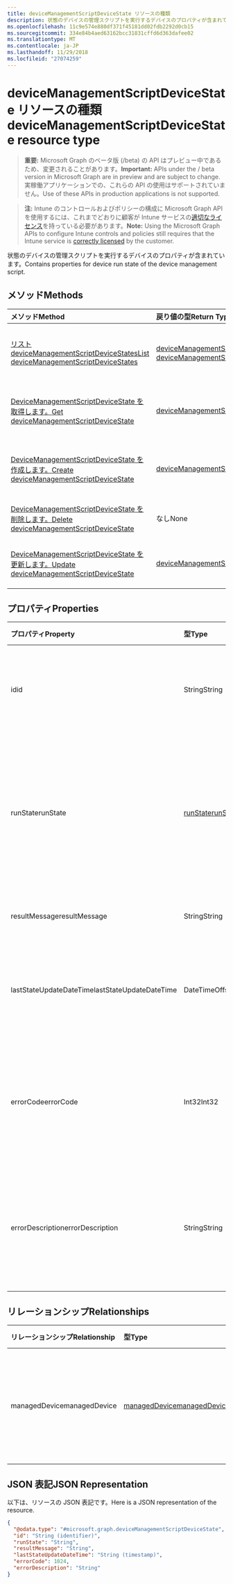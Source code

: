 ```yaml
---
title: deviceManagementScriptDeviceState リソースの種類
description: 状態のデバイスの管理スクリプトを実行するデバイスのプロパティが含まれています。
ms.openlocfilehash: 11c9e574e880df371f45181dd02fdb2292d0cb15
ms.sourcegitcommit: 334e84b4aed63162bcc31831cffd6d363dafee02
ms.translationtype: MT
ms.contentlocale: ja-JP
ms.lasthandoff: 11/29/2018
ms.locfileid: "27074259"
---
```

# <a name="devicemanagementscriptdevicestate-resource-type"></a><span data-ttu-id="8d16b-103">deviceManagementScriptDeviceState リソースの種類</span><span class="sxs-lookup"><span data-stu-id="8d16b-103">deviceManagementScriptDeviceState resource type</span></span>

> <span data-ttu-id="8d16b-104">**重要:** Microsoft Graph のベータ版 (/beta) の API はプレビュー中であるため、変更されることがあります。</span><span class="sxs-lookup"><span data-stu-id="8d16b-104">**Important:** APIs under the / beta version in Microsoft Graph are in preview and are subject to change.</span></span> <span data-ttu-id="8d16b-105">実稼働アプリケーションでの、これらの API の使用はサポートされていません。</span><span class="sxs-lookup"><span data-stu-id="8d16b-105">Use of these APIs in production applications is not supported.</span></span>

> <span data-ttu-id="8d16b-106">**注:** Intune のコントロールおよびポリシーの構成に Microsoft Graph API を使用するには、これまでどおりに顧客が Intune サービスの[適切なライセンス](https://go.microsoft.com/fwlink/?linkid=839381)を持っている必要があります。</span><span class="sxs-lookup"><span data-stu-id="8d16b-106">**Note:** Using the Microsoft Graph APIs to configure Intune controls and policies still requires that the Intune service is [correctly licensed](https://go.microsoft.com/fwlink/?linkid=839381) by the customer.</span></span>

<span data-ttu-id="8d16b-107">状態のデバイスの管理スクリプトを実行するデバイスのプロパティが含まれています。</span><span class="sxs-lookup"><span data-stu-id="8d16b-107">Contains properties for device run state of the device management script.</span></span>
## <a name="methods"></a><span data-ttu-id="8d16b-108">メソッド</span><span class="sxs-lookup"><span data-stu-id="8d16b-108">Methods</span></span>
|<span data-ttu-id="8d16b-109">メソッド</span><span class="sxs-lookup"><span data-stu-id="8d16b-109">Method</span></span>|<span data-ttu-id="8d16b-110">戻り値の型</span><span class="sxs-lookup"><span data-stu-id="8d16b-110">Return Type</span></span>|<span data-ttu-id="8d16b-111">説明</span><span class="sxs-lookup"><span data-stu-id="8d16b-111">Description</span></span>|
|:---|:---|:---|
|[<span data-ttu-id="8d16b-112">リスト deviceManagementScriptDeviceStates</span><span class="sxs-lookup"><span data-stu-id="8d16b-112">List deviceManagementScriptDeviceStates</span></span>](../api/intune-devices-devicemanagementscriptdevicestate-list.md)|<span data-ttu-id="8d16b-113">[deviceManagementScriptDeviceState](../resources/intune-devices-devicemanagementscriptdevicestate.md)コレクション</span><span class="sxs-lookup"><span data-stu-id="8d16b-113">[deviceManagementScriptDeviceState](../resources/intune-devices-devicemanagementscriptdevicestate.md) collection</span></span>|<span data-ttu-id="8d16b-114">[DeviceManagementScriptDeviceState](../resources/intune-devices-devicemanagementscriptdevicestate.md)オブジェクトのプロパティと関係を一覧表示します。</span><span class="sxs-lookup"><span data-stu-id="8d16b-114">List properties and relationships of the [deviceManagementScriptDeviceState](../resources/intune-devices-devicemanagementscriptdevicestate.md) objects.</span></span>|
|[<span data-ttu-id="8d16b-115">DeviceManagementScriptDeviceState を取得します。</span><span class="sxs-lookup"><span data-stu-id="8d16b-115">Get deviceManagementScriptDeviceState</span></span>](../api/intune-devices-devicemanagementscriptdevicestate-get.md)|[<span data-ttu-id="8d16b-116">deviceManagementScriptDeviceState</span><span class="sxs-lookup"><span data-stu-id="8d16b-116">deviceManagementScriptDeviceState</span></span>](../resources/intune-devices-devicemanagementscriptdevicestate.md)|<span data-ttu-id="8d16b-117">[DeviceManagementScriptDeviceState](../resources/intune-devices-devicemanagementscriptdevicestate.md)オブジェクトのプロパティと関係を参照してください。</span><span class="sxs-lookup"><span data-stu-id="8d16b-117">Read properties and relationships of the [deviceManagementScriptDeviceState](../resources/intune-devices-devicemanagementscriptdevicestate.md) object.</span></span>|
|[<span data-ttu-id="8d16b-118">DeviceManagementScriptDeviceState を作成します。</span><span class="sxs-lookup"><span data-stu-id="8d16b-118">Create deviceManagementScriptDeviceState</span></span>](../api/intune-devices-devicemanagementscriptdevicestate-create.md)|[<span data-ttu-id="8d16b-119">deviceManagementScriptDeviceState</span><span class="sxs-lookup"><span data-stu-id="8d16b-119">deviceManagementScriptDeviceState</span></span>](../resources/intune-devices-devicemanagementscriptdevicestate.md)|<span data-ttu-id="8d16b-120">新しい[deviceManagementScriptDeviceState](../resources/intune-devices-devicemanagementscriptdevicestate.md)オブジェクトを作成します。</span><span class="sxs-lookup"><span data-stu-id="8d16b-120">Create a new [deviceManagementScriptDeviceState](../resources/intune-devices-devicemanagementscriptdevicestate.md) object.</span></span>|
|[<span data-ttu-id="8d16b-121">DeviceManagementScriptDeviceState を削除します。</span><span class="sxs-lookup"><span data-stu-id="8d16b-121">Delete deviceManagementScriptDeviceState</span></span>](../api/intune-devices-devicemanagementscriptdevicestate-delete.md)|<span data-ttu-id="8d16b-122">なし</span><span class="sxs-lookup"><span data-stu-id="8d16b-122">None</span></span>|<span data-ttu-id="8d16b-123">の[deviceManagementScriptDeviceState](../resources/intune-devices-devicemanagementscriptdevicestate.md)を削除します。</span><span class="sxs-lookup"><span data-stu-id="8d16b-123">Deletes a [deviceManagementScriptDeviceState](../resources/intune-devices-devicemanagementscriptdevicestate.md).</span></span>|
|[<span data-ttu-id="8d16b-124">DeviceManagementScriptDeviceState を更新します。</span><span class="sxs-lookup"><span data-stu-id="8d16b-124">Update deviceManagementScriptDeviceState</span></span>](../api/intune-devices-devicemanagementscriptdevicestate-update.md)|[<span data-ttu-id="8d16b-125">deviceManagementScriptDeviceState</span><span class="sxs-lookup"><span data-stu-id="8d16b-125">deviceManagementScriptDeviceState</span></span>](../resources/intune-devices-devicemanagementscriptdevicestate.md)|<span data-ttu-id="8d16b-126">[DeviceManagementScriptDeviceState](../resources/intune-devices-devicemanagementscriptdevicestate.md)オブジェクトのプロパティを更新します。</span><span class="sxs-lookup"><span data-stu-id="8d16b-126">Update the properties of a [deviceManagementScriptDeviceState](../resources/intune-devices-devicemanagementscriptdevicestate.md) object.</span></span>|

## <a name="properties"></a><span data-ttu-id="8d16b-127">プロパティ</span><span class="sxs-lookup"><span data-stu-id="8d16b-127">Properties</span></span>
|<span data-ttu-id="8d16b-128">プロパティ</span><span class="sxs-lookup"><span data-stu-id="8d16b-128">Property</span></span>|<span data-ttu-id="8d16b-129">型</span><span class="sxs-lookup"><span data-stu-id="8d16b-129">Type</span></span>|<span data-ttu-id="8d16b-130">説明</span><span class="sxs-lookup"><span data-stu-id="8d16b-130">Description</span></span>|
|:---|:---|:---|
|<span data-ttu-id="8d16b-131">id</span><span class="sxs-lookup"><span data-stu-id="8d16b-131">id</span></span>|<span data-ttu-id="8d16b-132">String</span><span class="sxs-lookup"><span data-stu-id="8d16b-132">String</span></span>|<span data-ttu-id="8d16b-133">デバイス管理スクリプト デバイス状態のエンティティのキーです。</span><span class="sxs-lookup"><span data-stu-id="8d16b-133">Key of the device management script device state entity.</span></span>|
|<span data-ttu-id="8d16b-134">runState</span><span class="sxs-lookup"><span data-stu-id="8d16b-134">runState</span></span>|[<span data-ttu-id="8d16b-135">runState</span><span class="sxs-lookup"><span data-stu-id="8d16b-135">runState</span></span>](../resources/intune-shared-runstate.md)|<span data-ttu-id="8d16b-136">デバイス管理スクリプトの実行を最新の状態です。</span><span class="sxs-lookup"><span data-stu-id="8d16b-136">State of latest run of the device management script.</span></span> <span data-ttu-id="8d16b-137">可能な値は、`unknown`、`success`、`fail` です。</span><span class="sxs-lookup"><span data-stu-id="8d16b-137">Possible values are: `unknown`, `success`, `fail`.</span></span>|
|<span data-ttu-id="8d16b-138">resultMessage</span><span class="sxs-lookup"><span data-stu-id="8d16b-138">resultMessage</span></span>|<span data-ttu-id="8d16b-139">String</span><span class="sxs-lookup"><span data-stu-id="8d16b-139">String</span></span>|<span data-ttu-id="8d16b-140">実行結果の詳細です。</span><span class="sxs-lookup"><span data-stu-id="8d16b-140">Details of execution output.</span></span>|
|<span data-ttu-id="8d16b-141">lastStateUpdateDateTime</span><span class="sxs-lookup"><span data-stu-id="8d16b-141">lastStateUpdateDateTime</span></span>|<span data-ttu-id="8d16b-142">DateTimeOffset</span><span class="sxs-lookup"><span data-stu-id="8d16b-142">DateTimeOffset</span></span>|<span data-ttu-id="8d16b-143">最新の時間、デバイスの管理スクリプトを実行します。</span><span class="sxs-lookup"><span data-stu-id="8d16b-143">Latest time the device management script executes.</span></span>|
|<span data-ttu-id="8d16b-144">errorCode</span><span class="sxs-lookup"><span data-stu-id="8d16b-144">errorCode</span></span>|<span data-ttu-id="8d16b-145">Int32</span><span class="sxs-lookup"><span data-stu-id="8d16b-145">Int32</span></span>|<span data-ttu-id="8d16b-146">デバイス管理スクリプトの実行がエラーに対応するエラー ・ コードです。</span><span class="sxs-lookup"><span data-stu-id="8d16b-146">Error code corresponding to erroneous execution of the device management script.</span></span>|
|<span data-ttu-id="8d16b-147">errorDescription</span><span class="sxs-lookup"><span data-stu-id="8d16b-147">errorDescription</span></span>|<span data-ttu-id="8d16b-148">String</span><span class="sxs-lookup"><span data-stu-id="8d16b-148">String</span></span>|<span data-ttu-id="8d16b-149">デバイス管理スクリプトの実行がエラーに対応するエラーの説明です。</span><span class="sxs-lookup"><span data-stu-id="8d16b-149">Error description corresponding to erroneous execution of the device management script.</span></span>|

## <a name="relationships"></a><span data-ttu-id="8d16b-150">リレーションシップ</span><span class="sxs-lookup"><span data-stu-id="8d16b-150">Relationships</span></span>
|<span data-ttu-id="8d16b-151">リレーションシップ</span><span class="sxs-lookup"><span data-stu-id="8d16b-151">Relationship</span></span>|<span data-ttu-id="8d16b-152">型</span><span class="sxs-lookup"><span data-stu-id="8d16b-152">Type</span></span>|<span data-ttu-id="8d16b-153">説明</span><span class="sxs-lookup"><span data-stu-id="8d16b-153">Description</span></span>|
|:---|:---|:---|
|<span data-ttu-id="8d16b-154">managedDevice</span><span class="sxs-lookup"><span data-stu-id="8d16b-154">managedDevice</span></span>|[<span data-ttu-id="8d16b-155">managedDevice</span><span class="sxs-lookup"><span data-stu-id="8d16b-155">managedDevice</span></span>](../resources/intune-devices-manageddevice.md)|<span data-ttu-id="8d16b-156">デバイスの管理スクリプトを実行する管理対象のデバイスです。</span><span class="sxs-lookup"><span data-stu-id="8d16b-156">The managed devices that executes the device management script.</span></span>|

## <a name="json-representation"></a><span data-ttu-id="8d16b-157">JSON 表記</span><span class="sxs-lookup"><span data-stu-id="8d16b-157">JSON Representation</span></span>
<span data-ttu-id="8d16b-158">以下は、リソースの JSON 表記です。</span><span class="sxs-lookup"><span data-stu-id="8d16b-158">Here is a JSON representation of the resource.</span></span>
<!-- {
  "blockType": "resource",
  "keyProperty": "id",
  "@odata.type": "microsoft.graph.deviceManagementScriptDeviceState"
}
-->
``` json
{
  "@odata.type": "#microsoft.graph.deviceManagementScriptDeviceState",
  "id": "String (identifier)",
  "runState": "String",
  "resultMessage": "String",
  "lastStateUpdateDateTime": "String (timestamp)",
  "errorCode": 1024,
  "errorDescription": "String"
}
```





